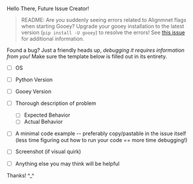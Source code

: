 Hello There, Future Issue Creator! 

>README: Are you suddenly seeing errors related to Alignmnet flags when starting Gooey? Upgrade your gooey installation to the latest version (`pip install -U gooey`) to resolve the errors! See [this issue](https://github.com/chriskiehl/Gooey/issues/549) for additional information. 

Found a bug? Just a friendly heads up, _debugging it requires information from you!_ Make sure the template below is filled out in its entirety. 

 - [ ] OS
 - [ ] Python Version 
 - [ ] Gooey Version 
 - [ ] Thorough description of problem 
     - [ ] Expected Behavior 
     - [ ] Actual Behavior 
 - [ ] A minimal code example -- preferably copy/pastable in the issue itself (less time figuring out how to run your code == more time debugging!) 
 - [ ] Screenshot (if visual quirk) 
 - [ ] Anything else you may think will be helpful 
 

Thanks! ^_^ 
 
 




